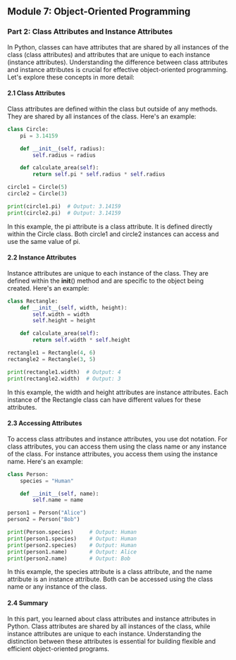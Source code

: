 ## Module 7: Object-Oriented Programming

### Part 2: Class Attributes and Instance Attributes

In Python, classes can have attributes that are shared by all instances of the class (class attributes) and attributes that
are unique to each instance (instance attributes). Understanding the difference between class attributes and instance attributes
is crucial for effective object-oriented programming. Let's explore these concepts in more detail:

#### 2.1 Class Attributes

Class attributes are defined within the class but outside of any methods. They are shared by all instances of the class. 
Here's an example:

```python
class Circle:
    pi = 3.14159

    def __init__(self, radius):
        self.radius = radius

    def calculate_area(self):
        return self.pi * self.radius * self.radius

circle1 = Circle(5)
circle2 = Circle(3)

print(circle1.pi)  # Output: 3.14159
print(circle2.pi)  # Output: 3.14159
```

In this example, the pi attribute is a class attribute. It is defined directly within the Circle class. Both circle1 and circle2
instances can access and use the same value of pi.

#### 2.2 Instance Attributes

Instance attributes are unique to each instance of the class. They are defined within the __init__() method and are specific
to the object being created. Here's an example:

```python
class Rectangle:
    def __init__(self, width, height):
        self.width = width
        self.height = height

    def calculate_area(self):
        return self.width * self.height

rectangle1 = Rectangle(4, 6)
rectangle2 = Rectangle(3, 5)

print(rectangle1.width)  # Output: 4
print(rectangle2.width)  # Output: 3
```

In this example, the width and height attributes are instance attributes. Each instance of the Rectangle class can have different
values for these attributes.

#### 2.3 Accessing Attributes

To access class attributes and instance attributes, you use dot notation. For class attributes, you can access them using
the class name or any instance of the class. For instance attributes, you access them using the instance name. 
Here's an example:

```python
class Person:
    species = "Human"

    def __init__(self, name):
        self.name = name

person1 = Person("Alice")
person2 = Person("Bob")

print(Person.species)     # Output: Human
print(person1.species)    # Output: Human
print(person2.species)    # Output: Human
print(person1.name)       # Output: Alice
print(person2.name)       # Output: Bob
```

In this example, the species attribute is a class attribute, and the name attribute is an instance attribute. Both can be accessed
using the class name or any instance of the class.

#### 2.4 Summary

In this part, you learned about class attributes and instance attributes in Python. Class attributes are shared by all instances 
of the class, while instance attributes are unique to each instance. Understanding the distinction between these attributes 
is essential for building flexible and efficient object-oriented programs.
